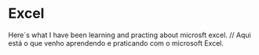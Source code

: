 # Excel
Here´s what I have been learning and practing about microsft excel. // Aqui está o que venho aprendendo e praticando com o microsoft Excel.
